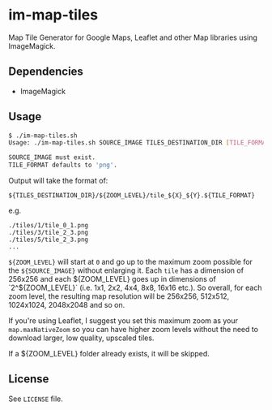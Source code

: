 # im-map-tiles

Map Tile Generator for Google Maps, Leaflet and other Map libraries using ImageMagick.

## Dependencies

- ImageMagick

## Usage

```sh
$ ./im-map-tiles.sh 
Usage: ./im-map-tiles.sh SOURCE_IMAGE TILES_DESTINATION_DIR [TILE_FORMAT]

SOURCE_IMAGE must exist.
TILE_FORMAT defaults to 'png'.
```

Output will take the format of:

```
${TILES_DESTINATION_DIR}/${ZOOM_LEVEL}/tile_${X}_${Y}.${TILE_FORMAT}
```

e.g.

```
./tiles/1/tile_0_1.png
./tiles/3/tile_2_3.png
./tiles/5/tile_2_3.png
...
```

`${ZOOM_LEVEL}` will start at `0` and go up to the maximum zoom possible for the `${SOURCE_IMAGE}` without enlarging it.
Each `tile` has a dimension of 256x256 and each ${ZOOM_LEVEL} goes up in dimensions of `2^${ZOOM_LEVEL}` (i.e. 1x1, 2x2, 4x4, 8x8, 16x16 etc.).
So overall, for each zoom level, the resulting map resolution will be 256x256, 512x512, 1024x1024, 2048x2048 and so on.

If you're using Leaflet, I suggest you set this maximum zoom as your `map.maxNativeZoom` so you can have higher zoom
levels without the need to download larger, low quality, upscaled tiles.

If a ${ZOOM_LEVEL} folder already exists, it will be skipped.

## License

See `LICENSE` file.